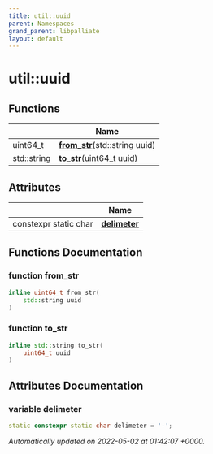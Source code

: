 ```yaml
---
title: util::uuid
parent: Namespaces
grand_parent: libpalliate
layout: default
---
```


# util::uuid



## Functions

|                | Name           |
| -------------- | -------------- |
| uint64_t | **[from_str](/libpalliate/generated/Namespaces/namespaceutil_1_1uuid#function-from-str)**(std::string uuid) |
| std::string | **[to_str](/libpalliate/generated/Namespaces/namespaceutil_1_1uuid#function-to-str)**(uint64_t uuid) |

## Attributes

|                | Name           |
| -------------- | -------------- |
| constexpr static char | **[delimeter](/libpalliate/generated/Namespaces/namespaceutil_1_1uuid#variable-delimeter)**  |


## Functions Documentation

### function from_str

```cpp
inline uint64_t from_str(
    std::string uuid
)
```


### function to_str

```cpp
inline std::string to_str(
    uint64_t uuid
)
```



## Attributes Documentation

### variable delimeter

```cpp
static constexpr static char delimeter = '-';
```






_Automatically updated on 2022-05-02 at 01:42:07 +0000._